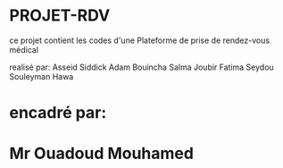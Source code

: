 # PROJET-RDV
ce projet contient les codes d'une Plateforme de prise de rendez-vous médical

realisé par:
    Asseid Siddick Adam
    Bouincha Salma
    Joubir Fatima
    Seydou Souleyman Hawa

#                           encadré par:
#                                       Mr Ouadoud Mouhamed  
